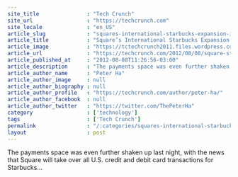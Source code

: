 ```yaml
---
site_title               : "Tech Crunch"
site_url                 : "https://techcrunch.com"
site_locale              : "en_US"
article_slug             : "squares-international-starbucks-expansion-is-up-to-jack-dorsey-says-starbucks-ceo"
article_title            : "Square’s International Starbucks Expansion Is Up To Jack Dorsey, Says Starbucks CEO"
article_image            : "https://tctechcrunch2011.files.wordpress.com/2012/08/azyjjt1ceaavxx7.jpg?w=764&h=400&crop=1"
article_url              : "https://techcrunch.com/2012/08/08/square-starbucks-qa/"
article_published_at     : "2012-08-08T11:26:56-03:00"
article_description      : "The payments space was even further shaken up last night, with the news that Square will take over all U.S. credit and debit card transactions for Starbucks..."
article_author_name      : "Peter Ha"
article_author_image     : null
article_author_biography : null
article_author_profile   : "https://techcrunch.com/author/peter-ha/"
article_author_facebook  : null
article_author_twitter   : "https://twitter.com/ThePeterHa"
category                 : ['technology']
tags                     : ['Tech Crunch']
permalink                : "/:categories/squares-international-starbucks-expansion-is-up-to-jack-dorsey-says-starbucks-ceo/"
layout                   : post
---
```


The payments space was even further shaken up last night, with the news that Square will take over all U.S. credit and debit card transactions for Starbucks...
